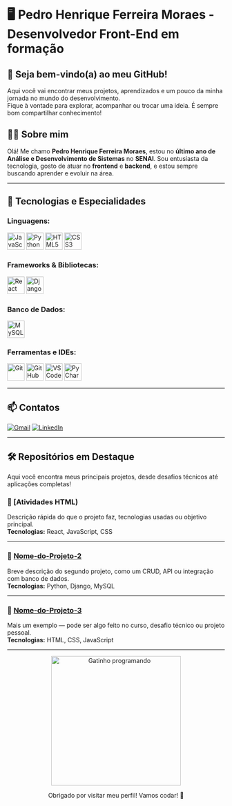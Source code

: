 <h1>🖥️ Pedro Henrique Ferreira Moraes - Desenvolvedor Front-End em formação</h1>

<h2>👋 Seja bem-vindo(a) ao meu GitHub!</h2>
<p>
Aqui você vai encontrar meus projetos, aprendizados e um pouco da minha jornada no mundo do desenvolvimento.<br>
Fique à vontade para explorar, acompanhar ou trocar uma ideia. É sempre bom compartilhar conhecimento!
</p>

<h2>🧑‍💻 Sobre mim</h2>
<p>Olá! Me chamo <b>Pedro Henrique Ferreira Moraes</b>, estou no <b>último ano de Análise e Desenvolvimento de Sistemas</b> no <b>SENAI</b>.
Sou entusiasta da tecnologia, gosto de atuar no <b>frontend</b> e <b>backend</b>, e estou sempre buscando aprender e evoluir na área.</p>

---

## 🚀 Tecnologias e Especialidades

### Linguagens:
<p align="left">
  <img src="https://cdn.jsdelivr.net/gh/devicons/devicon/icons/javascript/javascript-original.svg" width="40" height="40" alt="JavaScript"/>
  <img src="https://cdn.jsdelivr.net/gh/devicons/devicon/icons/python/python-original.svg" width="40" height="40" alt="Python"/>
  <img src="https://cdn.jsdelivr.net/gh/devicons/devicon/icons/html5/html5-original.svg" width="40" height="40" alt="HTML5"/>
  <img src="https://cdn.jsdelivr.net/gh/devicons/devicon/icons/css3/css3-original.svg" width="40" height="40" alt="CSS3"/>
</p>

### Frameworks & Bibliotecas:
<p align="left">
  <img src="https://cdn.jsdelivr.net/gh/devicons/devicon/icons/react/react-original.svg" width="40" height="40" alt="React"/>
  <img src="https://cdn.jsdelivr.net/gh/devicons/devicon/icons/django/django-plain.svg" width="40" height="40" alt="Django"/>
</p>

### Banco de Dados:
<p align="left">
  <img src="https://cdn.jsdelivr.net/gh/devicons/devicon/icons/mysql/mysql-original.svg" width="40" height="40" alt="MySQL"/>
</p>

### Ferramentas e IDEs:
<p align="left">
  <img src="https://cdn.jsdelivr.net/gh/devicons/devicon/icons/git/git-original.svg" width="40" height="40" alt="Git"/>
  <img src="https://cdn.jsdelivr.net/gh/devicons/devicon/icons/github/github-original.svg" width="40" height="40" alt="GitHub"/>
  <img src="https://cdn.jsdelivr.net/gh/devicons/devicon/icons/vscode/vscode-original.svg" width="40" height="40" alt="VS Code"/>
  <img src="https://cdn.jsdelivr.net/gh/devicons/devicon/icons/pycharm/pycharm-original.svg" width="40" height="40" alt="PyCharm"/>
</p>

---

## 📫 Contatos

[![Gmail](https://img.shields.io/badge/Gmail-D14836?style=for-the-badge&logo=gmail&logoColor=white)](mailto:pedroferreira5711@gmail.com)  [![LinkedIn](https://img.shields.io/badge/LinkedIn-0A66C2?style=for-the-badge&logo=linkedin&logoColor=white)](https://linkedin.com/in/pedro-moraes-31526233a/)

---

## 🛠️ Repositórios em Destaque

Aqui você encontra meus principais projetos, desde desafios técnicos até aplicações completas!
### 📌 [Atividades HTML)
Descrição rápida do que o projeto faz, tecnologias usadas ou objetivo principal.  
<b>Tecnologias:</b> React, JavaScript, CSS

---

### 📌 [Nome-do-Projeto-2](https://github.com/seuusuario/Nome-do-Projeto-2)
Breve descrição do segundo projeto, como um CRUD, API ou integração com banco de dados.  
<b>Tecnologias:</b> Python, Django, MySQL

---

### 📌 [Nome-do-Projeto-3](https://github.com/seuusuario/Nome-do-Projeto-3)
Mais um exemplo — pode ser algo feito no curso, desafio técnico ou projeto pessoal.  
<b>Tecnologias:</b> HTML, CSS, JavaScript

---

<p align="center">
  <img src="https://media.giphy.com/media/JIX9t2j0ZTN9S/giphy.gif" alt="Gatinho programando" width="300" />
</p>

<p align="center">
  Obrigado por visitar meu perfil! Vamos codar! 🚀
</p>
